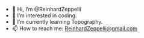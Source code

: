 - 👋 Hi, I’m @ReinhardZeppelii
- 👀 I’m interested in coding.
- 🌱 I’m currently learning Topography.
- 📫 How to reach me: ReinhardZeppelii@gmail.com

<!---
ReinhardZeppelii/ReinhardZeppelii is a ✨ special ✨ repository because its `README.md` (this file) appears on your GitHub profile.
You can click the Preview link to take a look at your changes.
--->

